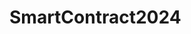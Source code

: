 # SmartContract2024

<!-- Donation
TRC-Large: TBYxmMz9ZHinEdQQYBqWzjBYvxh1QXC3vf

BEP: 0x14bD14720Ee8f0DA3267aFd90c4E8eA0eaf79faC

ERC: 0x0D16892707895373729fc3F5D9fE068Ec5E559Fc
-->
